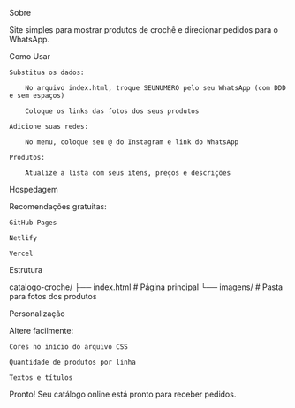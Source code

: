 Sobre

Site simples para mostrar produtos de crochê e direcionar pedidos para o WhatsApp.

Como Usar

    Substitua os dados:

        No arquivo index.html, troque SEUNUMERO pelo seu WhatsApp (com DDD e sem espaços)

        Coloque os links das fotos dos seus produtos

    Adicione suas redes:

        No menu, coloque seu @ do Instagram e link do WhatsApp

    Produtos:

        Atualize a lista com seus itens, preços e descrições

Hospedagem

Recomendações gratuitas:

    GitHub Pages

    Netlify

    Vercel

Estrutura

catalogo-croche/
├── index.html       # Página principal
└── imagens/        # Pasta para fotos dos produtos

Personalização

Altere facilmente:

    Cores no início do arquivo CSS

    Quantidade de produtos por linha

    Textos e títulos

Pronto! Seu catálogo online está pronto para receber pedidos.
